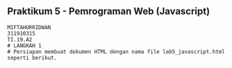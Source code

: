 ## Praktikum 5 - Pemrograman Web (Javascript)
~~~
MIFTAHURRIDWAN
311910315
TI.19.A2
# LANGKAH 1
# Persiapan membuat dokumen HTML dengan nama file lab5_javascript.html seperti berikut.
